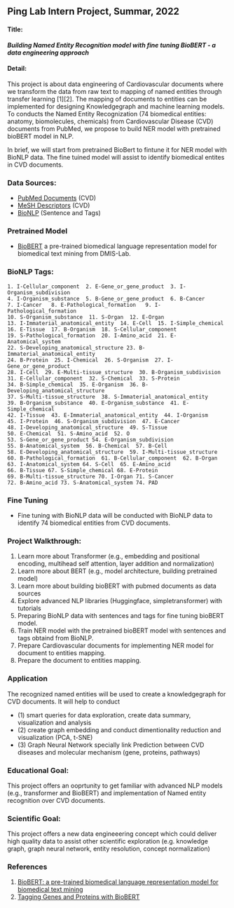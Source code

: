 ## Ping Lab Intern Project, Summar, 2022

#### Title: 

***Building Named Entity Recognition model with fine tuning BioBERT - a data engineering approach***

#### Detail: 

This project is about data engineering of Cardiovascular documents where we transform the data from raw text to mapping of named entities through transfer learning [1][2]. The mapping of documents to entities can be implemented for designing Knowledgegraph and machine learning models. To conducts the Named Entity Recognization (74 biomedical entities: anatomy, biomolecules, chemicals) from Cardiovascular Disease (CVD) documents from PubMed, we propose to build NER model with pretrained bioBERT model in NLP. 

In brief, we will start from pretrained BioBert to fintune it for NER model with BioNLP data. The fine tuined model will assist to identify biomedical entites in CVD documents.

### Data Sources:
 - [PubMed Documents](https://pubmed.ncbi.nlm.nih.gov/download/) (CVD)
 - [MeSH Descriptors](https://meshb.nlm.nih.gov/treeView) (CVD)
 - [BioNLP](https://www.ncbi.nlm.nih.gov/research/bionlp/Data/) (Sentence and Tags)

### Pretrained Model
-  [BioBERT](https://github.com/dmis-lab/biobert) a pre-trained biomedical language representation model for biomedical text mining from DMIS-Lab.

### BioNLP Tags:

```
1. I-Cellular_component  2. E-Gene_or_gene_product  3. I-Organism_subdivision
4. I-Organism_substance  5. B-Gene_or_gene_product  6. B-Cancer
7. I-Cancer   8. E-Pathological_formation   9. I-Pathological_formation
10. S-Organism_substance  11. S-Organ  12. E-Organ
13. I-Immaterial_anatomical_entity  14. E-Cell  15. I-Simple_chemical
16. E-Tissue  17. B-Organism  18. S-Cellular_component
19. S-Pathological_formation  20. I-Amino_acid  21. E-Anatomical_system
22. S-Developing_anatomical_structure 23. B-Immaterial_anatomical_entity
24. B-Protein  25. I-Chemical  26. S-Organism  27. I-Gene_or_gene_product
28. I-Cell  29. E-Multi-tissue_structure  30. B-Organism_subdivision
31. E-Cellular_component  32. S-Chemical  33. S-Protein
34. B-Simple_chemical  35. E-Organism  36. B-Developing_anatomical_structure
37. S-Multi-tissue_structure  38. S-Immaterial_anatomical_entity
39. B-Organism_substance  40. E-Organism_substance  41. E-Simple_chemical
42. I-Tissue  43. E-Immaterial_anatomical_entity  44. I-Organism
45. I-Protein  46. S-Organism_subdivision  47. E-Cancer
48. I-Developing_anatomical_structure  49. S-Tissue
50. E-Chemical  51. S-Amino_acid  52. O
53. S-Gene_or_gene_product 54. E-Organism_subdivision
55. B-Anatomical_system  56. B-Chemical  57. B-Cell  
58. E-Developing_anatomical_structure  59. I-Multi-tissue_structure  
60. B-Pathological_formation  61. B-Cellular_component  62. B-Organ
63. I-Anatomical_system 64. S-Cell  65. E-Amino_acid
66. B-Tissue 67. S-Simple_chemical 68. E-Protein
69. B-Multi-tissue_structure 70. I-Organ 71. S-Cancer
72. B-Amino_acid 73. S-Anatomical_system 74. PAD

```

### Fine Tuning
- Fine tuning with BioNLP data will be conducted with BioNLP data to identify 74 biomedical entities from CVD documents.

### Project Walkthrough:
1. Learn more about Transformer (e.g., embedding and positional encoding, multihead self attention, layer addition and normalization)
2. Learn more about BERT (e.g., model architecture, building pretrained model)
3. Learn more about building bioBERT with pubmed documents as data sources
4. Explore advanced NLP libraries (Huggingface, simpletransformer) with tutorials
5. Preparing BioNLP data with sentences and tags for fine tuning bioBERT model.
6. Train NER model with the pretrained bioBERT model with sentences and tags obtaind from BioNLP.
7. Prepare Cardiovascular documents for implementing NER model for document to entities mapping.
8. Prepare the document to entities mapping.

### Application
The recognized named entities will be used to create a knowledgegraph for CVD documents. It will help to conduct

-  (1) smart queries for data exploration, create data summary, visualization and analysis 
-  (2) create graph embedding and conduct dimentionality reduction and visualization (PCA, t-SNE)
-  (3) Graph Neural Network specially link Prediction between CVD diseases and molecular mechanism (gene,  proteins, pathways)


### Educational Goal:

This project offers an ooprtunity to get familiar with advanced NLP models (e.g., transformer and BioBERT) and implementation of Named entity recognition over CVD documents. 

### Scientific Goal:

This project offers a new data engineeering concept which could deliver high quality data to assist other scientific exploration (e.g. knowledge graph, graph neural network, entity resolution, concept normalization)

### References
1. [BioBERT: a pre-trained biomedical language representation model for biomedical text mining](https://www.ncbi.nlm.nih.gov/pmc/articles/PMC7703786/)
2. [Tagging Genes and Proteins with BioBERT](https://towardsdatascience.com/tagging-genes-and-proteins-with-biobert-c7b04fc6eb4f)
